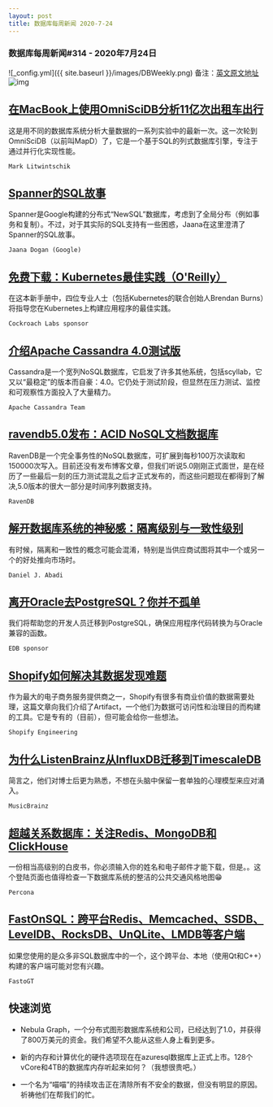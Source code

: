 ```yaml
---
layout: post
title: 数据库每周新闻 2020-7-24
---
```

### 数据库每周新闻#314 - 2020年7月24日
![_config.yml]({{ site.baseurl }}/images/DBWeekly.png)
备注：[英文原文地址](https://dbweekly.com/issues/314)
![img](https://res.cloudinary.com/cpress/image/upload/w_1280,e_sharpen:60/v1595590765/f1oc3q8nobgzocas8qju.jpg)


## [在MacBook上使用OmniSciDB分析11亿次出租车出行](https://dbweekly.com/link/92396/web)
这是用不同的数据库系统分析大量数据的一系列实验中的最新一次。这一次轮到OmniSciDB（以前叫MapD）了，它是一个基于SQL的列式数据库引擎，专注于通过并行化实现性能。

`Mark Litwintschik`


## [Spanner的SQL故事](https://dbweekly.com/link/92399/web)
Spanner是Google构建的分布式“NewSQL”数据库，考虑到了全局分布（例如事务和复制）。不过，对于其实际的SQL支持有一些困惑，Jaana在这里澄清了Spanner的SQL故事。

`Jaana Dogan (Google)`


## [免费下载：Kubernetes最佳实践（O'Reilly）](https://dbweekly.com/link/92400/web)
在这本新手册中，四位专业人士（包括Kubernetes的联合创始人Brendan Burns）将指导您在Kubernetes上构建应用程序的最佳实践。

`Cockroach Labs sponsor`


## [介绍Apache Cassandra 4.0测试版](https://dbweekly.com/link/92401/web)
Cassandra是一个宽列NoSQL数据库，它启发了许多其他系统，包括scyllab，它又以“最稳定”的版本而自豪：4.0。它仍处于测试阶段，但显然在压力测试、监控和可观察性方面投入了大量精力。

`Apache Cassandra Team`


## [ravendb5.0发布：ACID NoSQL文档数据库](https://dbweekly.com/link/92407/web)
RavenDB是一个完全事务性的NoSQL数据库，可扩展到每秒100万次读取和150000次写入。目前还没有发布博客文章，但我们听说5.0刚刚正式面世，是在经历了一些最后一刻的压力测试混乱之后才正式发布的，而这些问题现在都得到了解决,5.0版本的很大一部分是时间序列数据支持。

`RavenDB`


## [解开数据库系统的神秘感：隔离级别与一致性级别](https://dbweekly.com/link/92410/web)
有时候，隔离和一致性的概念可能会混淆，特别是当供应商试图将其中一个或另一个的好处推向市场时。

`Daniel J. Abadi`


## [离开Oracle去PostgreSQL？你并不孤单](https://dbweekly.com/link/92411/web)
我们将帮助您的开发人员迁移到PostgreSQL，确保应用程序代码转换为与Oracle兼容的函数。

`EDB sponsor`


## [Shopify如何解决其数据发现难题](https://dbweekly.com/link/92412/web)
作为最大的电子商务服务提供商之一，Shopify有很多有商业价值的数据需要处理，这篇文章向我们介绍了Artifact，一个他们为数据可访问性和治理目的而构建的工具。它是专有的（目前），但可能会给你一些想法。

`Shopify Engineering`


## [为什么ListenBrainz从InfluxDB迁移到TimescaleDB](https://dbweekly.com/link/92413/web)
简言之，他们对博士后更为熟悉，不想在头脑中保留一套单独的心理模型来应对涌入。

`MusicBrainz`


## [超越关系数据库：关注Redis、MongoDB和ClickHouse](https://dbweekly.com/link/92414/web)
一份相当高级别的白皮书，你必须输入你的姓名和电子邮件才能下载，但是。。这个登陆页面也值得检查一下数据库系统的整洁的公共交通风格地图😁

`Percona`


## [FastOnSQL：跨平台Redis、Memcached、SSDB、LevelDB、RocksDB、UnQLite、LMDB等客户端](https://dbweekly.com/link/92415/web)
如果您使用的是众多非SQL数据库中的一个，这个跨平台、本地（使用Qt和C++）构建的客户端可能对您有兴趣。

`FastoGT`
## 快速浏览


- Nebula Graph，一个分布式图形数据库系统和公司，已经达到了1.0，并获得了800万美元的资金。我们希望不久能从这些人身上看到更多。


- 新的内存和计算优化的硬件选项现在在azuresql数据库上正式上市。128个vCore和4TB的数据库内存听起来如何？（我想很贵吧。）


- 一个名为“喵喵”的持续攻击正在清除所有不安全的数据，但没有明显的原因。祈祷他们在帮我们的忙。

